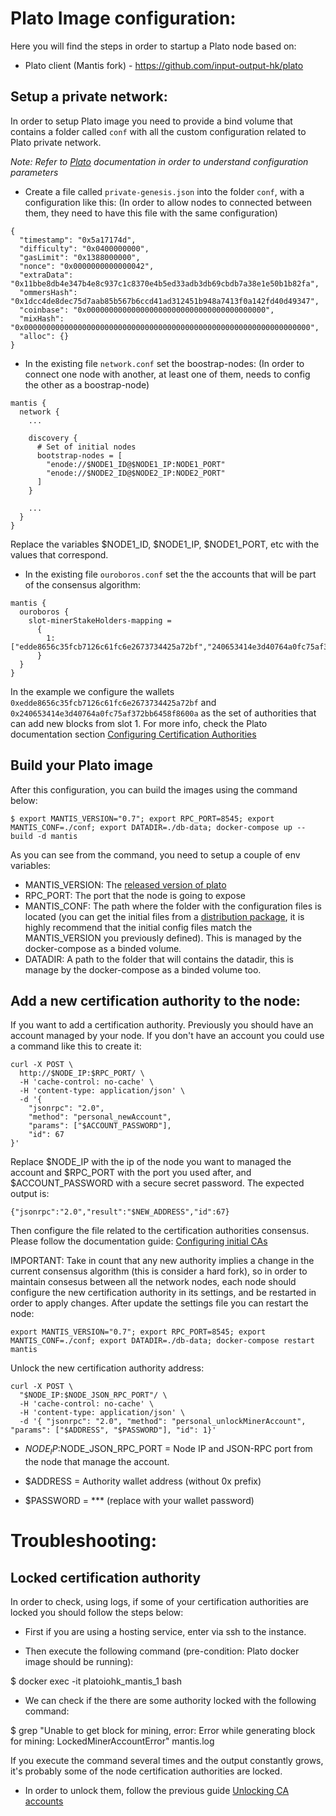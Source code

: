 # Plato Image configuration:

Here you will find the steps in order to startup a Plato node based on:
- Plato client (Mantis fork) - https://github.com/input-output-hk/plato

## Setup a private network:

In order to setup Plato image you need to provide a bind volume that contains a folder called `conf` with all the custom configuration related to Plato private network.

_Note: Refer to [Plato](https://github.com/input-output-hk/plato/wiki) documentation in order to understand configuration parameters_

- Create a file called `private-genesis.json` into the folder `conf`, with a configuration like this: (In order to allow nodes
to connected between them, they need to have this file with the same configuration)
```
{
  "timestamp": "0x5a17174d",
  "difficulty": "0x0400000000",
  "gasLimit": "0x1388000000",
  "nonce": "0x0000000000000042",
  "extraData": "0x11bbe8db4e347b4e8c937c1c8370e4b5ed33adb3db69cbdb7a38e1e50b1b82fa",
  "ommersHash": "0x1dcc4de8dec75d7aab85b567b6ccd41ad312451b948a7413f0a142fd40d49347",
  "coinbase": "0x0000000000000000000000000000000000000000",
  "mixHash": "0x0000000000000000000000000000000000000000000000000000000000000000",
  "alloc": {}
}
```

- In the existing file `network.conf` set the boostrap-nodes: (In order to connect one node
with another, at least one of them, needs to config the other as a boostrap-node)
```
mantis {
  network {
    ...

    discovery {
      # Set of initial nodes
      bootstrap-nodes = [
        "enode://$NODE1_ID@$NODE1_IP:NODE1_PORT"
        "enode://$NODE2_ID@$NODE2_IP:NODE2_PORT"
      ]
    }

    ...
  }
}
```
Replace the variables $NODE1_ID, $NODE1_IP, $NODE1_PORT, etc with the values that correspond.
 
- In the existing file `ouroboros.conf` set the the accounts that will be part of the consensus algorithm:
```
mantis {
  ouroboros {
    slot-minerStakeHolders-mapping =
      {
        1:  ["edde8656c35fcb7126c61fc6e2673734425a72bf","240653414e3d40764a0fc75af372bb6458f8600a"]
      }
  }
}
```
In the example we configure the wallets `0xedde8656c35fcb7126c61fc6e2673734425a72bf` and `0x240653414e3d40764a0fc75af372bb6458f8600a` as the set of authorities that can add new blocks from slot 1. For more info, check the Plato documentation section [Configuring Certification Authorities](https://github.com/input-output-hk/plato/wiki/Configuring-Certification-Authorities-(CAs))

## Build your Plato image

After this configuration, you can build the images using the command below:
``` 
$ export MANTIS_VERSION="0.7"; export RPC_PORT=8545; export MANTIS_CONF=./conf; export DATADIR=./db-data; docker-compose up --build -d mantis

```
As you can see from the command, you need to setup a couple of env variables:
- MANTIS_VERSION: The [released version of plato](https://github.com/input-output-hk/plato/releases/tag/v0.7-plato)
- RPC_PORT: The port that the node is going to expose
- MANTIS_CONF: The path where the folder with the configuration files is located (you can get the initial files from a [distribution package](https://github.com/input-output-hk/plato/releases/download/v0.7-plato/plato-0.7.zip), it is highly recommend that
the initial config files match the MANTIS_VERSION you previously defined). This is managed by the docker-compose as a binded volume.
- DATADIR: A path to the folder that will contains the datadir, this is manage by the docker-compose as a binded volume too.

## Add a new certification authority to the node:

If you want to add a certification authority. Previously you should have an account managed by your node. If you don't have an account you could use a command like this to create it: 
```
curl -X POST \
  http://$NODE_IP:$RPC_PORT/ \
  -H 'cache-control: no-cache' \
  -H 'content-type: application/json' \
  -d '{
    "jsonrpc": "2.0",
    "method": "personal_newAccount", 
    "params": ["$ACCOUNT_PASSWORD"],
    "id": 67
}'
```
Replace $NODE_IP with the ip of the node you want to managed the account and $RPC_PORT with the port you used after, and $ACCOUNT_PASSWORD with a secure secret password.
The expected output is:
```
{"jsonrpc":"2.0","result":"$NEW_ADDRESS","id":67}
```

Then configure the file related to the certification authorities consensus. Please follow the documentation guide:
[Configuring initial CAs](https://github.com/input-output-hk/plato/wiki/Configuring-Certification-Authorities-(CAs)#configuring-initial-cas)

IMPORTANT: Take in count that any new authority implies a change in the current consensus algorithm (this is consider a hard fork), so in order to maintain consesus between all the network nodes, each node should configure the new certification authority in its settings, and be restarted in order to apply changes.
After update the settings file you can restart the node:
```
export MANTIS_VERSION="0.7"; export RPC_PORT=8545; export MANTIS_CONF=./conf; export DATADIR=./db-data; docker-compose restart mantis
```
Unlock the new certification authority address:
```
curl -X POST \
  "$NODE_IP:$NODE_JSON_RPC_PORT"/ \
  -H 'cache-control: no-cache' \
  -H 'content-type: application/json' \
  -d '{ "jsonrpc": "2.0", "method": "personal_unlockMinerAccount", "params": ["$ADDRESS", "$PASSWORD"], "id": 1}'
```

- $NODE_IP:$NODE_JSON_RPC_PORT = Node IP and JSON-RPC port from the node that manage the account.

- $ADDRESS = Authority wallet address (without 0x prefix)

- $PASSWORD = *** (replace with your wallet password)

# Troubleshooting:

## Locked certification authority

In order to check, using logs, if some of your certification authorities are locked you should follow the steps below:

- First if you are using a hosting service, enter via ssh to the instance.

- Then execute the following command (pre-condition: Plato docker image should be running):

$ docker exec -it platoiohk_mantis_1 bash

- We can check if the there are some authority locked with the following command:

$ grep "Unable to get block for mining, error: Error while generating block for mining: LockedMinerAccountError" mantis.log

If you execute the command several times and the output constantly grows, it's probably some of the node certification authorities are locked.

- In order to unlock them, follow the previous guide [Unlocking CA accounts](https://github.com/input-output-hk/plato/wiki/Unlocking-CA-accounts)


